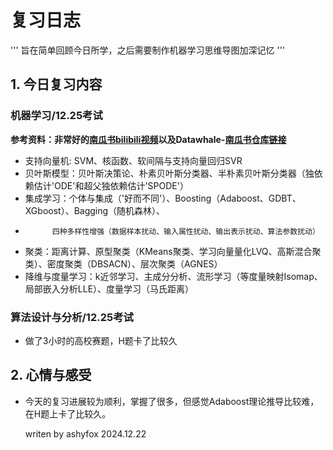 # 复习日志

''' 
旨在简单回顾今日所学，之后需要制作机器学习思维导图加深记忆
'''

## 1. 今日复习内容
### 机器学习/12.25考试

**参考资料：非常好的[南瓜书bilibili视频](https://www.bilibili.com/video/BV1Mh411e7VU/?spm_id_from=333.999.0.0&vd_source=418a233b7d994634d622441c5f15b5f6)以及Datawhale-[南瓜书仓库链接](https://github.com/datawhalechina/pumpkin-book)**

- 支持向量机: SVM、核函数、软间隔与支持向量回归SVR
- 贝叶斯模型：贝叶斯决策论、朴素贝叶斯分类器、半朴素贝叶斯分类器（独依赖估计'ODE'和超父独依赖估计'SPODE'） 
- 集成学习：个体与集成（'好而不同'）、Boosting（Adaboost、GDBT、XGboost）、Bagging（随机森林）、
-           四种多样性增强（数据样本扰动、输入属性扰动、输出表示扰动、算法参数扰动）
- 聚类：距离计算、原型聚类（KMeans聚类、学习向量量化LVQ、高斯混合聚类）、密度聚类（DBSACN）、层次聚类（AGNES）
- 降维与度量学习：k近邻学习、主成分分析、流形学习（等度量映射Isomap、局部嵌入分析LLE）、度量学习（马氏距离）

### 算法设计与分析/12.25考试  
- 做了3小时的高校赛题，H题卡了比较久

## 2. 心情与感受
- 今天的复习进展较为顺利，掌握了很多，但感觉Adaboost理论推导比较难，在H题上卡了比较久。

  writen by ashyfox  2024.12.22 

